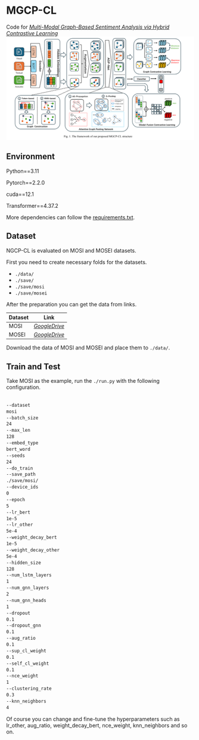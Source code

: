 # MGCP-CL
Code for *[Multi-Modal Graph-Based Sentiment Analysis via Hybrid Contrastive Learning](https://ieeexplore.ieee.org/abstract/document/10729439)*
![model](./pipeline-img/MGCP-CL.png)

## Environment
Python==3.11

Pytorch==2.2.0

cuda==12.1

Transformer==4.37.2

More dependencies can follow the [requirements.txt](./requirements.txt).

## Dataset
NGCP-CL is evaluated on MOSI and MOSEI datasets.

First you need to create necessary folds for the datasets.

* `./data/`
* `./save/`
* `./save/mosi`
* `./save/mosei`

After the preparation you can get the data from links.

| Dataset | Link                                                        |
| ------- | ------------------------------------------------------------ |
| MOSI    | *[GoogleDrive](https://drive.google.com/file/d/172iNTfiJq4ChN8XyrwIW6NFHVgtYgOVt/view?usp=sharing)* |
| MOSEI   | *[GoogleDrive](https://drive.google.com/file/d/119n_beAYaMImWmNNF7vstK3ckxhRgrvc/view?usp=sharing)* |

Download the data of MOSI and MOSEI and place them to `./data/`.

## Train and Test
Take MOSI as the example, run the `./run.py` with the following configuration.

```bash

--dataset
mosi
--batch_size
24
--max_len
128
--embed_type
bert_word
--seeds
24
--do_train
--save_path
./save/mosi/
--device_ids
0
--epoch
5
--lr_bert
1e-5
--lr_other
5e-4
--weight_decay_bert
1e-5
--weight_decay_other
5e-4
--hidden_size
128
--num_lstm_layers
1
--num_gnn_layers
2
--num_gnn_heads
1
--dropout
0.1
--dropout_gnn
0.1
--aug_ratio
0.1
--sup_cl_weight
0.1
--self_cl_weight
0.1
--nce_weight
1
--clustering_rate
0.3
--knn_neighbors
4
```
Of course you can change and fine-tune the hyperparameters such as lr_other, aug_ratio, weight_decay_bert, nce_weight, knn_neighbors and so on.
